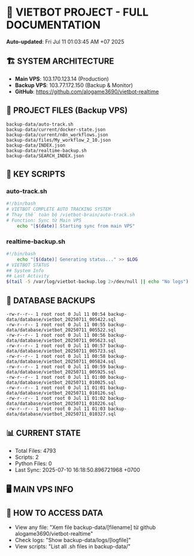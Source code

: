 # 🤖 VIETBOT PROJECT - FULL DOCUMENTATION
**Auto-updated**: Fri Jul 11 01:03:45 AM +07 2025

## 🏗️ SYSTEM ARCHITECTURE
- **Main VPS**: 103.170.123.14 (Production)
- **Backup VPS**: 103.77.172.150 (Backup & Monitor)
- **GitHub**: https://github.com/alogame3690/vietbot-realtime

## 📁 PROJECT FILES (Backup VPS)
```
backup-data/auto-track.sh
backup-data/current/docker-state.json
backup-data/current/n8n_workflows.json
backup-data/files/My_workflow_2_10.json
backup-data/INDEX.json
backup-data/realtime-backup.sh
backup-data/SEARCH_INDEX.json
```

## 🔧 KEY SCRIPTS
### auto-track.sh
```bash
#!/bin/bash
# VIETBOT COMPLETE AUTO TRACKING SYSTEM
# Thay thế toàn bộ /vietbot-brain/auto-track.sh
# Function: Sync từ Main VPS
    echo "[$(date)] Starting sync from main VPS"
```
### realtime-backup.sh
```bash
#!/bin/bash
    echo "[$(date)] Generating status..." >> $LOG
# VIETBOT STATUS
## System Info
## Last Activity
$(tail -5 /var/log/vietbot-backup.log 2>/dev/null || echo "No logs")
```

## 💾 DATABASE BACKUPS
```
-rw-r--r-- 1 root root 0 Jul 11 00:54 backup-data/database/vietbot_20250711_005422.sql
-rw-r--r-- 1 root root 0 Jul 11 00:55 backup-data/database/vietbot_20250711_005522.sql
-rw-r--r-- 1 root root 0 Jul 11 00:56 backup-data/database/vietbot_20250711_005623.sql
-rw-r--r-- 1 root root 0 Jul 11 00:57 backup-data/database/vietbot_20250711_005723.sql
-rw-r--r-- 1 root root 0 Jul 11 00:58 backup-data/database/vietbot_20250711_005824.sql
-rw-r--r-- 1 root root 0 Jul 11 00:59 backup-data/database/vietbot_20250711_005925.sql
-rw-r--r-- 1 root root 0 Jul 11 01:00 backup-data/database/vietbot_20250711_010025.sql
-rw-r--r-- 1 root root 0 Jul 11 01:01 backup-data/database/vietbot_20250711_010126.sql
-rw-r--r-- 1 root root 0 Jul 11 01:02 backup-data/database/vietbot_20250711_010226.sql
-rw-r--r-- 1 root root 0 Jul 11 01:03 backup-data/database/vietbot_20250711_010327.sql
```

## 📊 CURRENT STATE
- Total Files: 4793
- Scripts: 2
- Python Files: 0
- Last Sync: 2025-07-10 16:18:50.896721968 +0700

## 🖥️ MAIN VPS INFO


## 🚨 HOW TO ACCESS DATA
- View any file: "Xem file backup-data/[filename] từ github alogame3690/vietbot-realtime"
- Check logs: "Show backup-data/logs/[logfile]"
- View scripts: "List all .sh files in backup-data/"
